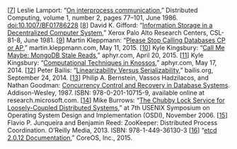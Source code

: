 [[7](ch09.html#Lamport1986cg-marker)] Leslie Lamport:
“[On
interprocess communication](http://research.microsoft.com/en-us/um/people/lamport/pubs/interprocess.pdf),” Distributed Computing, volume 1, number 2, pages 77–101,
June 1986. [doi:10.1007/BF01786228](http://dx.doi.org/10.1007/BF01786228) [[8](ch09.html#Gifford1981tu-marker)] David K. Gifford:
“[Information
Storage in a Decentralized Computer System](http://www.mirrorservice.org/sites/www.bitsavers.org/pdf/xerox/parc/techReports/CSL-81-8_Information_Storage_in_a_Decentralized_Computer_System.pdf),” Xerox Palo Alto Research Centers, CSL-81-8, June 1981. [[9](ch09.html#Kleppmann2015un-marker)] Martin Kleppmann:
“[Please
Stop Calling Databases CP or AP](http://martin.kleppmann.com/2015/05/11/please-stop-calling-databases-cp-or-ap.html),” martin.kleppmann.com, May 11, 2015. [[10](ch09.html#Kingsbury2015uh-marker)] Kyle Kingsbury:
“[Call Me Maybe: MongoDB
Stale Reads](https://aphyr.com/posts/322-call-me-maybe-mongodb-stale-reads),” aphyr.com, April 20, 2015. [[11](ch09.html#Kingsbury2014tb-marker)] Kyle Kingsbury:
“[Computational
Techniques in Knossos](https://aphyr.com/posts/314-computational-techniques-in-knossos),” aphyr.com, May 17, 2014. [[12](ch09.html#Bailis2014wz-marker)] Peter Bailis:
“[Linearizability
Versus Serializability](http://www.bailis.org/blog/linearizability-versus-serializability/),” bailis.org, September 24, 2014. [[13](ch09.html#Bernstein1987va_ch9-marker)] Philip A. Bernstein, Vassos Hadzilacos, and Nathan Goodman:
[Concurrency
Control and Recovery in Database Systems](http://research.microsoft.com/en-us/people/philbe/ccontrol.aspx). Addison-Wesley, 1987. ISBN: 978-0-201-10715-9,
available online at research.microsoft.com. [[14](ch09.html#Burrows2006wz-marker)] Mike Burrows:
“[The Chubby Lock Service for
Loosely-Coupled Distributed Systems](http://research.google.com/archive/chubby.html),” at 7th USENIX Symposium on Operating System
Design and Implementation (OSDI), November 2006. [[15](ch09.html#Junqueira2013wi_ch9-marker)] Flavio P. Junqueira and Benjamin Reed:
ZooKeeper: Distributed Process Coordination. O’Reilly Media, 2013.
ISBN: 978-1-449-36130-3 [[16](ch09.html#Etcd-marker)] “[etcd 2.0.12
Documentation](https://coreos.com/etcd/docs/2.0.12/),” CoreOS, Inc., 2015.